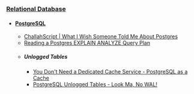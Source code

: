 ### [Relational Database](https://en.wikipedia.org/wiki/Relational_database)
- #### [PostgreSQL](https://en.wikipedia.org/wiki/PostgreSQL)
	- [ChallahScript | What I Wish Someone Told Me About Postgres](https://challahscript.com/what_i_wish_someone_told_me_about_postgres)
	- [Reading a Postgres EXPLAIN ANALYZE Query Plan](https://thoughtbot.com/blog/reading-an-explain-analyze-query-plan)
	- ##### Unlogged Tables
		- [You Don't Need a Dedicated Cache Service - PostgreSQL as a Cache](https://martinheinz.dev/blog/105)
		- [PostgreSQL Unlogged Tables - Look Ma, No WAL!](https://www.crunchydata.com/blog/postgresl-unlogged-tables)